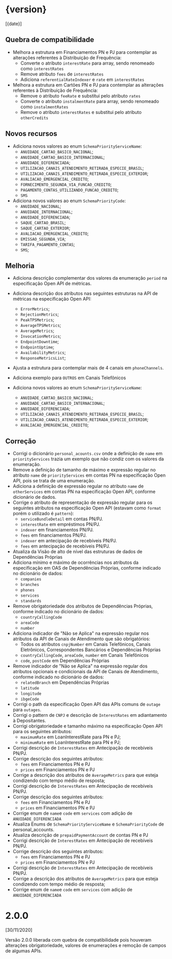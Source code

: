 # {version}
[{date}]

## Quebra de compatibilidade

* Melhora a estrutura em Financiamentos PN e PJ para contemplar as alterações referentes à Distribuição de Frequência: 
  - Converte o atributo `interestRate` para array, sendo renomeado como `interestRates` 
  - Remove atributo `fees` de `interestRates`
  - Adiciona `referentialRateIndexer` e `rate` em `interestRates` 
* Melhora a estrutura em Cartões PN e PJ para contemplar as alterações referentes à Distribuição de Frequência: 
  - Remove o atributo `feeRate` e substitui pelo atributo `rates`
  - Converte o atributo `instalmentRate` para array, sendo renomeado como `instalmentRates` 
  - Remove o atributo `interestRates` e substitui pelo atributo `otherCredits` 
  
## Novos recursos

* Adiciona novos valores ao enum `SchemaPriorityServiceName`:
  - `ANUIDADE_CARTAO_BASICO_NACIONAL`;
  - `ANUIDADE_CARTAO_BASICO_INTERNACIONAL`;
  - `ANUIDADE_DIFERENCIADA`;
  - `UTILIZACAO_CANAIS_ATENDIMENTO_RETIRADA_ESPECIE_BRASIL`;
  - `UTILIZACAO_CANAIS_ATENDIMENTO_RETIRADA_ESPECIE_EXTERIOR`;
  - `AVALIACAO_EMERGENCIAL_CREDITO`;
  - `FORNECIMENTO_SEGUNDA_VIA_FUNCAO_CREDITO`;
  - `PAGAMENTO_CONTAS_UTILIZANDO_FUNCAO_CREDITO`;
  - `SMS`
* Adiciona novos valores ao enum `SchemaPriorityCode`:
  - `ANUIDADE_NACIONAL`;
  - `ANUIDADE_INTERNACIONAL`;
  - `ANUIDADE_DIFERENCIADA`;
  - `SAQUE_CARTAO_BRASIL`;
  - `SAQUE_CARTAO_EXTERIOR`;
  - `AVALIACAO_EMERGENCIAL_CREDITO`;
  - `EMISSAO_SEGUNDA_VIA`;
  - `TARIFA_PAGAMENTO_CONTAS`;
  - `SMS`;

## Melhoria

* Adiciona descrição complementar dos valores da enumeração `period` na especificação Open API de métricas.
* Adiciona descrição dos atributos nas seguintes estruturas na API de métricas na especificação Open API:
    - `ErrorMetrics`;
    - `RejectionMetrics`;
    - `PeakTPSMetrics`;
    - `AverageTPSMetrics`;
    - `AverageMetrics`;
    - `InvocationMetrics`;
    - `EndpointDowntime`;
    - `EndpointUptime`;
    - `AvailabilityMetrics`;
    - `ResponseMetricsList`;
* Ajusta a estrutura para contemplar mais de 4 canais em `phoneChannels`.
* Adiciona exemplo para `OUTROS` em Canais Telefônicos 

* Adiciona novos valores ao enum `SchemaPriorityServiceName`:
    - `ANUIDADE_CARTAO_BASICO_NACIONAL`;
    - `ANUIDADE_CARTAO_BASICO_INTERNACIONAL`;
    - `ANUIDADE_DIFERENCIADA`;
    - `UTILIZACAO_CANAIS_ATENDIMENTO_RETIRADA_ESPECIE_BRASIL`;
    - `UTILIZACAO_CANAIS_ATENDIMENTO_RETIRADA_ESPECIE_EXTERIOR`;
    - `AVALIACAO_EMERGENCIAL_CREDITO`;
  
## Correção

* Corrigi o dicionário `personal_acounts.csv` onde a definição de `name` em `priorityServices` trazia um exemplo que não condiz com os valores da enumeração.
* Remove a definição de tamanho de máximo e expressão regular no atributo `name` de `priorityServices` em contas PN na especificação Open API, pois se trata de uma enumeração.
* Adiciona a definição de expressão regular no atributo `name` de `otherServices` em contas PN na especificação Open API, conforme dicionário de dados.
* Corrige o atributo de representação de expressão regular para os seguintes atributos na especificação Open API (estavam como `format` porém o utilizado é `pattern`):
    - `serviceBundleDetail` em contas PN/PJ.
    - `interestRate` em empréstimos PN/PJ.
    - `indexer` em financiamentos PN/PJ.
    - `fees` em financiamentos PN/PJ.
    - `indexer` em antecipação de recebíveis PN/PJ.
    - `fees` em antecipação de recebíveis PN/PJ.
* Atualiza da Visão de alto de nível das estruturas de dados de Dependências Próprias
* Adiciona mínimo e máximo de ocorrências nos atributos da especificação em OAS de Dependências Próprias, conforme indicado no dicionário de dados:
  - `companies`
  - `branches`
  - `phones`
  - `services`
  - `standards`
* Remove obrigatoriedade dos atributos de Dependências Próprias, conforme indicado no dicionário de dados:
  - `countryCallingCode`
  - `areaCode`
  - `number`
* Adiciona indicador de "Não se Aplica" na expressão regular nos atributos da API de Canais de Atendimento que são obrigatórios:
  - Todos os atributos `cnpjNumber` em Canais Telefônicos, Canais Eletrônicos, Correspondentes Bancários e Dependências Próprias
  - `countryCallingCode`, `areaCode`, `number` em Canais Telefônicos
  - `code`, `postCode` em Dependências Próprias
* Remove indicador de "Não se Aplica" na expressão regular dos atributos opcionais e condicionais da API de Canais de Atendimento, conforme indicado no dicionário de dados:
  - `relatedBranch` em Dependências Próprias
  - `latitude`
  - `longitude`
  - `ibgeCode` 
* Corrigi o path da especificação Open API das APIs comuns de `outage` para `outages`.
* Corrigi o pattern de `CNPJ` e descrição de `InterestRates` em adiantamento à Depositantes.
* Corrigi obrigatoriedade e tamanho máximo na especificação Open API para os seguintes atributos:
  - `maximumRate` em LoanInterestRate para PN e PJ;
  - `minimumRate` em LoanInterestRate para PN e PJ;
* Corrigi descrição de `InterestRates` em Antecipação de recebíveis PN/PJ.
* Corrige descrição dos seguintes atributos: 
  - `fees` em Financiamentos PN e PJ
  - `prices` em Financiamentos PN e PJ
* Corrige a descrição dos atributos de `AverageMetrics` para que esteja condizendo com tempo médio de resposta;
* Corrigi descrição de `InterestRates` em Antecipação de recebíveis PN/PJ.
* Corrige descrição dos seguintes atributos: 
  - `fees` em Financiamentos PN e PJ
  - `prices` em Financiamentos PN e PJ
* Corrige enum de `name`e `code` em `services` com adição de `ANUIDADE_DIFERENCIADA` 
* Atualiza Enums de `SchemaPriorityServiceName` e `SchemaPriorityCode` de personal_accounts.
* Atualiza descrição de `prepaidPaymentAccount` de contas PN e PJ
* Corrigi descrição de `InterestRates` em Antecipação de recebíveis PN/PJ.
* Corrige descrição dos seguintes atributos: 
  - `fees` em Financiamentos PN e PJ
  - `prices` em Financiamentos PN e PJ
* Corrigi descrição de `InterestRates` em Antecipação de recebíveis PN/PJ.
* Corrige a descrição dos atributos de `AverageMetrics` para que esteja condizendo com tempo médio de resposta;  
* Corrige enum de `name`e `code` em `services` com adição de `ANUIDADE_DIFERENCIADA` 


# 2.0.0
[30/11/2020]

Versão 2.0.0 liberada com quebra de compatibilidade pois houveram alterações obrigatoriedade, valores de enumerações e remoção de campos de algumas APIs.